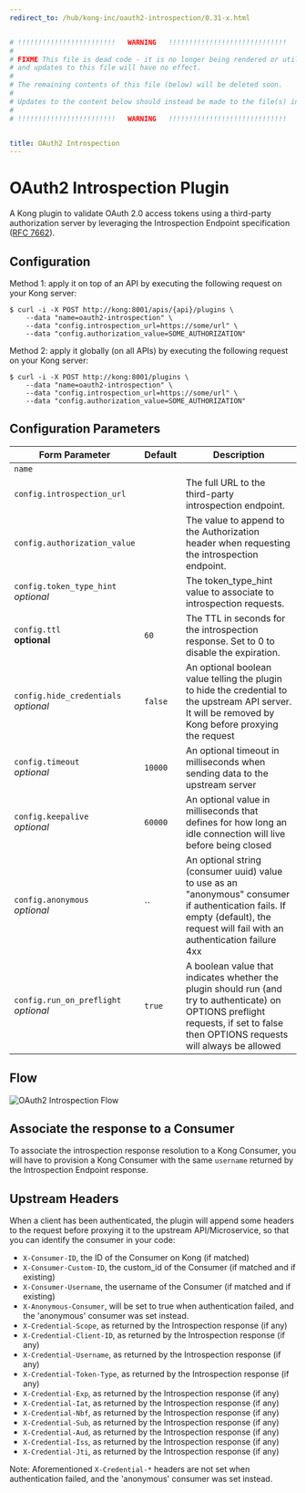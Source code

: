 ```yaml
---
redirect_to: /hub/kong-inc/oauth2-introspection/0.31-x.html


# !!!!!!!!!!!!!!!!!!!!!!!!   WARNING   !!!!!!!!!!!!!!!!!!!!!!!!!!!!!
#
# FIXME This file is dead code - it is no longer being rendered or utilized,
# and updates to this file will have no effect.
#
# The remaining contents of this file (below) will be deleted soon.
#
# Updates to the content below should instead be made to the file(s) in /app/_hub/
#
# !!!!!!!!!!!!!!!!!!!!!!!!   WARNING   !!!!!!!!!!!!!!!!!!!!!!!!!!!!!


title: OAuth2 Introspection
---
```

# OAuth2 Introspection Plugin

A Kong plugin to validate OAuth 2.0 access tokens using a third-party authorization server by leveraging the Introspection Endpoint specification ([RFC 7662](https://tools.ietf.org/html/rfc7662)).

## Configuration

Method 1: apply it on top of an API by executing the following request on your Kong server:

```
$ curl -i -X POST http://kong:8001/apis/{api}/plugins \
    --data "name=oauth2-introspection" \
    --data "config.introspection_url=https://some/url" \
    --data "config.authorization_value=SOME_AUTHORIZATION"
```

Method 2: apply it globally (on all APIs) by executing the following request on your Kong server:

```
$ curl -i -X POST http://kong:8001/plugins \
    --data "name=oauth2-introspection" \
    --data "config.introspection_url=https://some/url" \
    --data "config.authorization_value=SOME_AUTHORIZATION"
```

## Configuration Parameters

| Form Parameter | Default | Description
| -------------- | ------- | -----------
| `name` | || The name of the plugin to use, in this case: oauth2-introspection.
|`config.introspection_url` || The full URL to the third-party introspection endpoint.
|`config.authorization_value` || The value to append to the Authorization header when requesting the introspection endpoint.
|`config.token_type_hint`<br>*optional* ||	The token_type_hint value to associate to introspection requests.
|`config.ttl`<br>**optional** |	`60` | The TTL in seconds for the introspection response. Set to 0 to disable the expiration.
|`config.hide_credentials`<br>*optional*	| `false` |	An optional boolean value telling the plugin to hide the credential to the upstream API server. It will be removed by Kong before proxying the request
|`config.timeout`<br>*optional* |	`10000` |	An optional timeout in milliseconds when sending data to the upstream server
|`config.keepalive`<br>*optional*	| `60000` |	An optional value in milliseconds that defines for how long an idle connection will live before being closed
|`config.anonymous`<br>*optional*	| `` | An optional string (consumer uuid) value to use as an "anonymous" consumer if authentication fails. If empty (default), the request will fail with an authentication failure 4xx
|`config.run_on_preflight`<br>*optional* | `true`	| A boolean value that indicates whether the plugin should run (and try to authenticate) on OPTIONS preflight requests, if set to false then OPTIONS requests will always be allowed

## Flow
<img src="/assets/img/docs/ee/oauth-introspection-flow.png" alt="OAuth2 Introspection Flow" />

## Associate the response to a Consumer

To associate the introspection response resolution to a Kong Consumer, you will have to provision a Kong Consumer with the same `username` returned by the Introspection Endpoint response.

## Upstream Headers

When a client has been authenticated, the plugin will append some headers to the request before proxying it to the upstream API/Microservice, so that you can identify the consumer in your code:

- `X-Consumer-ID`, the ID of the Consumer on Kong (if matched)
- `X-Consumer-Custom-ID`, the custom_id of the Consumer (if matched and if existing)
- `X-Consumer-Username`, the username of the Consumer (if matched and if existing)
- `X-Anonymous-Consumer`, will be set to true when authentication failed, and the 'anonymous' consumer was set instead.
- `X-Credential-Scope`, as returned by the Introspection response (if any)
- `X-Credential-Client-ID`, as returned by the Introspection response (if any)
- `X-Credential-Username`, as returned by the Introspection response (if any)
- `X-Credential-Token-Type`, as returned by the Introspection response (if any)
- `X-Credential-Exp`, as returned by the Introspection response (if any)
- `X-Credential-Iat`, as returned by the Introspection response (if any)
- `X-Credential-Nbf`, as returned by the Introspection response (if any)
- `X-Credential-Sub`, as returned by the Introspection response (if any)
- `X-Credential-Aud`, as returned by the Introspection response (if any)
- `X-Credential-Iss`, as returned by the Introspection response (if any)
- `X-Credential-Jti`, as returned by the Introspection response (if any)

Note: Aforementioned `X-Credential-*` headers are not set when authentication failed, and the 'anonymous' consumer was set instead.
